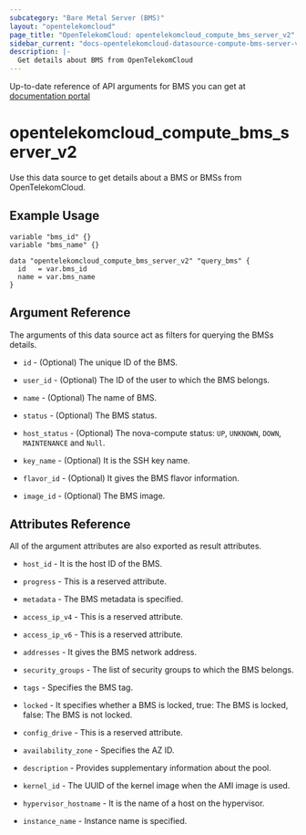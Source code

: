 ```yaml
---
subcategory: "Bare Metal Server (BMS)"
layout: "opentelekomcloud"
page_title: "OpenTelekomCloud: opentelekomcloud_compute_bms_server_v2"
sidebar_current: "docs-opentelekomcloud-datasource-compute-bms-server-v2"
description: |-
  Get details about BMS from OpenTelekomCloud
---
```


Up-to-date reference of API arguments for BMS you can get at
[documentation portal](https://docs.otc.t-systems.com/bare-metal-server/api-ref/native_openstack_nova_v2.1_apis/bms_lifecycle_management/querying_details_about_bmss_native_openstack_api.html#en-us-topic-0053158679)

# opentelekomcloud_compute_bms_server_v2

Use this data source to get details about a BMS or BMSs from OpenTelekomCloud.

## Example Usage

```hcl
variable "bms_id" {}
variable "bms_name" {}

data "opentelekomcloud_compute_bms_server_v2" "query_bms" {
  id   = var.bms_id
  name = var.bms_name
}
```

## Argument Reference

The arguments of this data source act as filters for querying the BMSs details.

* `id` - (Optional) The unique ID of the BMS.

* `user_id` - (Optional) The ID of the user to which the BMS belongs.

* `name` - (Optional) The name of BMS.

* `status` - (Optional) The BMS status.

* `host_status` - (Optional) The nova-compute status: `UP`, `UNKNOWN`, `DOWN`, `MAINTENANCE` and `Null`.

* `key_name` - (Optional) It is the SSH key name.

* `flavor_id` - (Optional) It gives the BMS flavor information.

* `image_id` - (Optional) The BMS image.


## Attributes Reference

All of the argument attributes are also exported as result attributes.

* `host_id` - It is the host ID of the BMS.

* `progress` - This is a reserved attribute.

* `metadata` -  The BMS metadata is specified.

* `access_ip_v4` -  This is a reserved attribute.

* `access_ip_v6` - This is a reserved attribute.

* `addresses` - It gives the BMS network address.

* `security_groups` - The list of security groups to which the BMS belongs.

* `tags` - Specifies the BMS tag.

* `locked` -  It specifies whether a BMS is locked, true: The BMS is locked, false: The BMS is not locked.

* `config_drive` -  This is a reserved attribute.

* `availability_zone` - Specifies the AZ ID.

* `description` -  Provides supplementary information about the pool.

* `kernel_id` - The UUID of the kernel image when the AMI image is used.

* `hypervisor_hostname` -  It is the name of a host on the hypervisor.

* `instance_name` - Instance name is specified.
